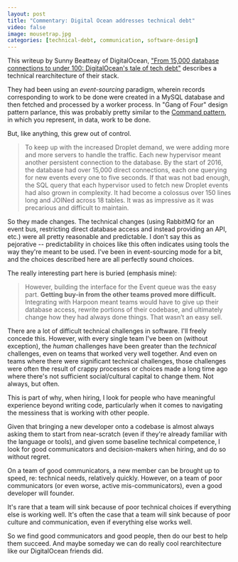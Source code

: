 ```yaml
---
layout: post
title: "Commentary: Digital Ocean addresses technical debt"
video: false
image: mousetrap.jpg
categories: [technical-debt, communication, software-design]
---
```


This writeup by Sunny Beatteay of DigitalOcean, ["From 15,000 database
connections to under 100: DigitalOcean's tale of tech
debt"](https://blog.digitalocean.com/from-15-000-database-connections-to-under-100-digitaloceans-tale-of-tech-debt/)
describes a technical rearchitecture of their stack.

They had been using an *event-sourcing* paradigm, wherein records corresponding
to work to be done were created in a MySQL database and then fetched and
processed by a worker process. In "Gang of Four" design pattern parlance, this
was probably pretty similar to the [Command
pattern](https://en.wikipedia.org/wiki/Command_pattern), in which you represent,
in data, work to be done.

But, like anything, this grew out of control.

> To keep up with the increased Droplet demand, we were adding more and more
> servers to handle the traffic. Each new hypervisor meant another persistent
> connection to the database. By the start of 2016, the database had over 15,000
> direct connections, each one querying for new events every one to five
> seconds. If that was not bad enough, the SQL query that each hypervisor used
> to fetch new Droplet events had also grown in complexity. It had become a
> colossus over 150 lines long and JOINed across 18 tables. It was as impressive
> as it was precarious and difficult to maintain.

So they made changes. The technical changes (using RabbitMQ for an event bus,
restricting direct database access and instead providing an API, etc.) were all
pretty reasonable and predictable. I don't say this as pejorative --
predictability in choices like this often indicates using tools the way they're
meant to be used. I've been in event-sourcing mode for a bit, and the choices
described here are all perfectly sound choices.

The really interesting part here is buried (emphasis mine):

> However, building the interface for the Event queue was the easy part.
> **Getting buy-in from the other teams proved more difficult.** Integrating
> with Harpoon meant teams would have to give up their database access, rewrite
> portions of their codebase, and ultimately change how they had always done
> things. That wasn’t an easy sell.

There are a lot of difficult technical challenges in software. I'll freely
concede this. However, with every single team I've been on (without exception),
the *human* challenges have been greater than the *technical* challenges, even
on teams that worked very well together. And even on teams where there were
significant technical challenges, those challenges were often the result of
crappy processes or choices made a long time ago where there's not sufficient
social/cultural capital to change them. Not always, but often.

This is part of why, when hiring, I look for people who have meaningful
experience beyond writing code, particularly when it comes to navigating the
messiness that is working with other people.

Given that bringing a new developer onto a codebase is almost always asking them
to start from near-scratch (even if they're already familiar with the language
or tools), and given some baseline technical competence, I look for good
communicators and decision-makers when hiring, and do so without regret.

On a team of good communicators, a new member can be brought up to speed, re:
technical needs, relatively quickly. However, on a team of poor communicators
(or even worse, active mis-communicators), even a good developer will founder.

It's rare that a team will sink because of poor technical choices if everything
else is working well. It's often the case that a team will sink because of poor
culture and communication, even if everything else works well.

So we find good communicators and good people, then do our best to help them
succeed. And maybe someday we can do really cool rearchitecture like our
DigitalOcean friends did.
